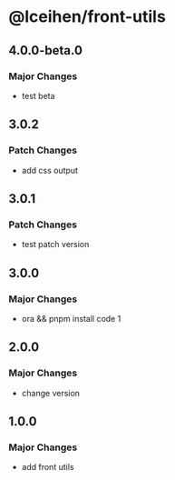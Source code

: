 # @lceihen/front-utils

## 4.0.0-beta.0

### Major Changes

- test beta

## 3.0.2

### Patch Changes

- add css output

## 3.0.1

### Patch Changes

- test patch version

## 3.0.0

### Major Changes

- ora && pnpm install code 1

## 2.0.0

### Major Changes

- change version

## 1.0.0

### Major Changes

- add front utils
